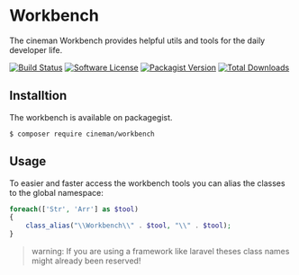 # Workbench

The cineman Workbench provides helpful utils and tools for the daily developer life.

[![Build Status](https://travis-ci.org/cineman/workbench.svg?branch=master&style=flat-square)](https://travis-ci.org/cineman/workbench)
[![Software License](https://img.shields.io/badge/license-MIT-brightgreen.svg?style=flat-square)](license.md)
[![Packagist Version](https://img.shields.io/packagist/v/cineman/workbench.svg?style=flat-square)](https://packagist.org/packages/cineman/workbench)
[![Total Downloads](https://img.shields.io/packagist/dt/cineman/workbench.svg?style=flat-square)](https://packagist.org/packages/cineman/workbench)

## Installtion 

The workbench is available on packagegist.

```
$ composer require cineman/workbench
```

## Usage 

To easier and faster access the workbench tools you can alias the classes to the global namespace:

```php
foreach(['Str', 'Arr'] as $tool)
{
	class_alias("\\Workbench\\" . $tool, "\\" . $tool);
}
```

> warning: If you are using a framework like laravel theses class names might already been reserved!